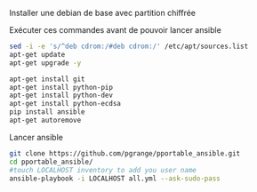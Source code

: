 Installer une debian de base avec partition chiffrée

Exécuter ces commandes avant de pouvoir lancer ansible

```bash
sed -i -e 's/^deb cdrom:/#deb cdrom:/' /etc/apt/sources.list
apt-get update
apt-get upgrade -y

apt-get install git
apt-get install python-pip
apt-get install python-dev
apt-get install python-ecdsa
pip install ansible
apt-get autoremove
```

Lancer ansible

```bash
git clone https://github.com/pgrange/pportable_ansible.git
cd pportable_ansible/
#touch LOCALHOST inventory to add you user name
ansible-playbook -i LOCALHOST all.yml --ask-sudo-pass
```
